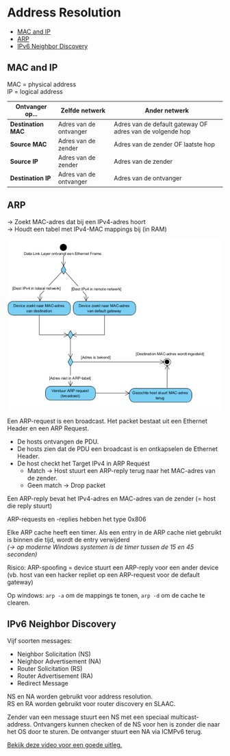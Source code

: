 # Address Resolution

- [MAC and IP]()
- [ARP]()
- [IPv6 Neighbor Discovery]()

## MAC and IP

MAC = physical address <br>
IP = logical address

| Ontvanger op...     | Zelfde netwerk         | Ander netwerk                                             |
| ------------------- | ---------------------- | --------------------------------------------------------- |
| **Destination MAC** | Adres van de ontvanger | Adres van de default gateway OF adres van de volgende hop |
| **Source MAC**      | Adres van de zender    | Adres van de zender OF laatste hop                        |
| **Source IP**       | Adres van de zender    | Adres van de zender                                       |
| **Destination IP**  | Adres van de ontvanger | Adres van de ontvanger                                    |

## ARP

-> Zoekt MAC-adres dat bij een IPv4-adres hoort <br>
-> Houdt een tabel met IPv4-MAC mappings bij (in RAM)

![Schematisch overzicht ARP](./img/09/Schema-ARP.png)

Een ARP-request is een broadcast. Het packet bestaat uit een Ethernet Header en een ARP Request.

- De hosts ontvangen de PDU.
- De hosts zien dat de PDU een broadcast is en ontkapselen de Ethernet Header.
- De host checkt het Target IPv4 in ARP Request
  - Match -> Host stuurt een ARP-reply terug naar het MAC-adres van de zender.
  - Geen match -> Drop packet

Een ARP-reply bevat het IPv4-adres en MAC-adres van de zender (= host die reply stuurt)

ARP-requests en -replies hebben het type 0x806

Elke ARP cache heeft een timer. Als een entry in de ARP cache niet gebruikt is binnen die tijd, wordt de entry verwijderd <br>
_(-> op moderne Windows systemen is de timer tussen de 15 en 45 seconden)_

Risico: ARP-spoofing = device stuurt een ARP-reply voor een ander device (vb. host van een hacker repliet op een ARP-request voor de default gateway)

Op windows: `arp -a` om de mappings te tonen, `arp -d` om de cache te clearen.

## IPv6 Neighbor Discovery

Vijf soorten messages:

- Neighbor Solicitation (NS)
- Neighbor Advertisement (NA)
- Router Solicitation (RS)
- Router Advertisement (RA)
- Redirect Message

NS en NA worden gebruikt voor address resolution. <br>
RS en RA worden gebruikt voor router discovery en SLAAC.

Zender van een message stuurt een NS met een speciaal multicast-address. Ontvangers kunnen checken of de NS voor hen is zonder die naar het OS door te sturen. De ontvanger stuurt een NA via ICMPv6 terug.

[Bekijk deze video voor een goede uitleg.](https://www.youtube.com/watch?v=A3LFt7CHpgs)
